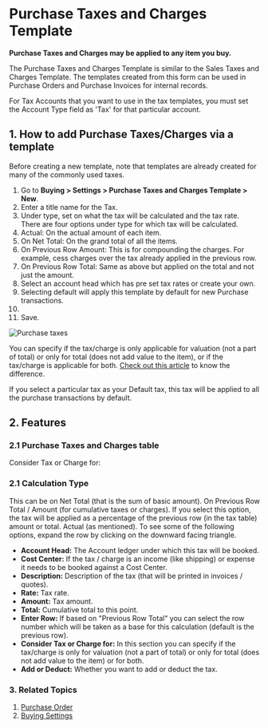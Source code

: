 <!-- add-breadcrumbs -->
# Purchase Taxes and Charges Template

**Purchase Taxes and Charges may be applied to any item you buy.**

The Purchase Taxes and Charges Template is similar to the Sales Taxes and Charges Template. The templates created from this form can be used in Purchase Orders and Purchase Invoices for internal records.

For Tax Accounts that you want to use in the tax templates, you must set the Account Type field as 'Tax' for that particular account.

## 1. How to add Purchase Taxes/Charges via a template
Before creating a new template, note that templates are already created for many of the commonly used taxes.

1. Go to **Buying > Settings > Purchase Taxes and Charges Template > New**.
2. Enter a title name for the Tax.
3. Under type, set on what the tax will be calculated and the tax rate. There are four options under type for which tax will be calculated.
  1. Actual: On the actual amount of each item.
  1. On Net Total: On the grand total of all the items.
  1. On Previous Row Amount: This is for compounding the charges. For example, cess charges over the tax already applied in the previous row.
  1. On Previous Row Total: Same as above but applied on the total and not just the amount.
4. Select an account head which has pre set tax rates or create your own.
1. Selecting default will apply this template by default for new Purchase transactions.
1. 
5. Save.
<img class="screenshot" alt="Purchase taxes" src="{{docs_base_url}}/assets/img/buying/purchase-taxes.png">

You can specify if the tax/charge is only applicable for valuation (not a part of total) or only for total (does not add value to the item), or if the tax/charge is applicable for both. [Check out this article](/docs/user/manual/en/accounts/articles/what-is-the-differences-of-total-and-valuation-in-tax-and-charges) to know the difference.

If you select a particular tax as your Default tax, this
tax will be applied to all the purchase transactions by default. 

## 2. Features
### 2.1 Purchase Taxes and Charges table
Consider Tax or Charge for:

### 2.1 Calculation Type

This can be on Net Total (that is the sum of basic amount). On Previous Row
Total / Amount (for cumulative taxes or charges). If you select this option,
the tax will be applied as a percentage of the previous row (in the tax table)
amount or total. Actual (as mentioned). To see some of the following options, expand the row by clicking on the downward facing triangle.

  * **Account Head:** The Account ledger under which this tax will be booked.
  * **Cost Center:** If the tax / charge is an income (like shipping) or expense it needs to be booked against a Cost Center.
  * **Description:** Description of the tax (that will be printed in invoices / quotes).
  * **Rate:** Tax rate.
  * **Amount:** Tax amount.
  * **Total:** Cumulative total to this point.
  * **Enter Row:** If based on "Previous Row Total" you can select the row number which will be taken as a base for this calculation (default is the previous row).
  * **Consider Tax or Charge for:** In this section you can specify if the tax/charge is only for valuation (not a part of total) or only for total (does not add value to the item) or for both.
  * **Add or Deduct:** Whether you want to add or deduct the tax.

### 3. Related Topics
1. [Purchase Order](/docs/user/manual/en/buying/purchase-order)
1. [Buying Settings](/docs/user/manual/en/buying/setup/buying-settings)